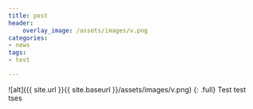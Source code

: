 ```yaml
---
title: post
header:
    overlay_image: /assets/images/v.png
categories:
- news
tags:
- test

---
```

![alt]({{ site.url }}{{ site.baseurl }}/assets/images/v.png)
{: .full}
Test test tses